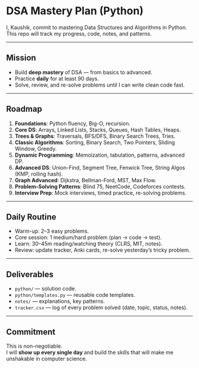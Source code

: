 # DSA Mastery Plan (Python)

I, Kaushik, commit to mastering Data Structures and Algorithms in Python.  
This repo will track my progress, code, notes, and patterns.

---

## Mission
- Build **deep mastery** of DSA — from basics to advanced.
- Practice **daily** for at least 90 days.
- Solve, review, and re-solve problems until I can write clean code fast.

---

## Roadmap
1. **Foundations**: Python fluency, Big-O, recursion.
2. **Core DS**: Arrays, Linked Lists, Stacks, Queues, Hash Tables, Heaps.
3. **Trees & Graphs**: Traversals, BFS/DFS, Binary Search Trees, Tries.
4. **Classic Algorithms**: Sorting, Binary Search, Two Pointers, Sliding Window, Greedy.
5. **Dynamic Programming**: Memoization, tabulation, patterns, advanced DP.
6. **Advanced DS**: Union-Find, Segment Tree, Fenwick Tree, String Algos (KMP, rolling hash).
7. **Graph Advanced**: Dijkstra, Bellman-Ford, MST, Max Flow.
8. **Problem-Solving Patterns**: Blind 75, NeetCode, Codeforces contests.
9. **Interview Prep**: Mock interviews, timed practice, re-solving problems.

---

## Daily Routine
- Warm-up: 2–3 easy problems.
- Core session: 1 medium/hard problem (plan → code → test).
- Learn: 30–45m reading/watching theory (CLRS, MIT, notes).
- Review: update tracker, Anki cards, re-solve yesterday’s tricky problem.

---

## Deliverables
- `python/` — solution code.
- `python/templates.py` — reusable code templates.
- `notes/` — explanations, key patterns.
- `tracker.csv` — log of every problem solved (date, topic, status, notes).

---

## Commitment
This is non-negotiable.  
I will **show up every single day** and build the skills that will make me unshakable in computer science.  
